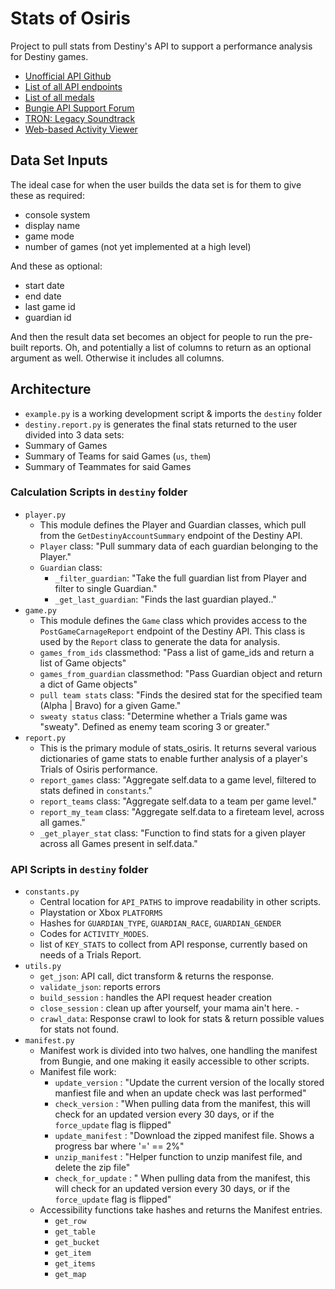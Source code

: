 # Stats of Osiris
Project to pull stats from Destiny's API to support a performance analysis for Destiny games.

- [Unofficial API Github](http://destinydevs.github.io/BungieNetPlatform/)
- [List of all API endpoints](http://destinydevs.github.io/BungieNetPlatform/docs/Endpoints)
- [List of all medals](http://destinydevs.github.io/BungieNetPlatform/docs/MedalHistoricalStats)
- [Bungie API Support Forum](https://www.bungie.net/en/Clan/Forum/39966)
- [TRON: Legacy Soundtrack](https://www.youtube.com/watch?v=COWrh0eFFWk)
- [Web-based Activity Viewer](http://destinyactivitydetails.com/)


## Data Set Inputs
The ideal case for when the user builds the data set is for them to give these as required:

* console system
* display name
* game mode
* number of games (not yet implemented at a high level)

And these as optional:

* start date
* end date
* last game id 
* guardian id

And then the result data set becomes an object for people to run the pre-built reports. 
Oh, and potentially a list of columns to return as an optional argument as well. Otherwise it includes all columns.

## Architecture

- `example.py` is a working development script & imports the `destiny` folder
- `destiny.report.py` is generates the final stats returned to the user divided into 3 data sets:
- 	Summary of Games
- 	Summary of Teams for said Games (`us`, `them`)
- 	Summary of Teammates for said Games

### Calculation Scripts in `destiny` folder

- `player.py`
	- This module defines the Player and Guardian classes, which pull from the `GetDestinyAccountSummary` endpoint of the Destiny API.
	- `Player` class: "Pull summary data of each guardian belonging to the Player."
	- `Guardian` class: 
		- `_filter_guardian`: "Take the full guardian list from Player and filter to single Guardian."
		- `_get_last_guardian`: "Finds the last guardian played.."
- `game.py`
	- This module defines the `Game` class which provides access to the `PostGameCarnageReport` endpoint of the Destiny API. This class is used by the `Report` class to generate the data for analysis.
	- `games_from_ids` classmethod: "Pass a list of game_ids and return a list of Game objects"
	- `games_from_guardian` classmethod: "Pass Guardian object and return a dict of Game objects"
	- `pull team stats` class: "Finds the desired stat for the specified team (Alpha | Bravo) for a given Game."
	- `sweaty status` class: "Determine whether a Trials game was "sweaty". Defined as enemy team scoring 3 or greater."
- `report.py`
	- This is the primary module of stats_osiris. It returns several various dictionaries of game stats to enable further analysis of a player's Trials of Osiris performance.
	- `report_games` class: "Aggregate self.data to a game level, filtered to stats defined in `constants`."
	- `report_teams` class: "Aggregate self.data to a team per game level."
	- `report_my_team` class: "Aggregate self.data to a fireteam level, across all games."
	- `_get_player_stat` class: "Function to find stats for a given player across all Games present in self.data."

### API Scripts in `destiny` folder

- `constants.py` 
	- Central location for `API_PATHS` to improve readability in other scripts.
	- Playstation or Xbox `PLATFORMS`
	- Hashes for `GUARDIAN_TYPE`, `GUARDIAN_RACE`, `GUARDIAN_GENDER`
	- Codes for `ACTIVITY_MODES`.
	- list of `KEY_STATS` to collect from API response, currently based on needs of a Trials Report.
- `utils.py` 
	- `get_json`: API call, dict transform & returns the response. 
	- `validate_json`: reports errors
	- `build_session` : handles the API request header creation
	- `close_session` : clean up after yourself, your mama ain't here.	- 
	- `crawl_data`: Response crawl to look for stats & return possible values for stats not found.
- `manifest.py`
	- Manifest work is divided into two halves, one handling the manifest from Bungie, and one making it easily accessible to other scripts. 
	- Manifest file work:
		- `update_version` : "Update the current version of the locally stored manfiest file and when an update check was last performed"
		- `check_version`  : "When pulling data from the manifest, this will check for an updated version every 30 days, or if the `force_update` flag is flipped"
		- `update_manifest` : "Download the zipped manifest file. Shows a progress bar where '=' == 2%"
		- `unzip_manifest` : "Helper function to unzip manifest file, and delete the zip file"
		- `check_for_update`  : "    When pulling data from the manifest, this will check for an updated version every 30 days, or if the `force_update` flag is flipped"
	- Accessibility functions take hashes and returns the Manifest entries.
		- `get_row`
		- `get_table`
		- `get_bucket`
		- `get_item`
		- `get_items`
		- `get_map`
